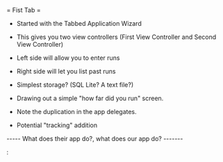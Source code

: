 = Fist Tab = 
* Started with the Tabbed Application Wizard 
- This gives you two view controllers (First View Controller and Second View Controller) 
- Left side will allow you to enter runs
- Right side will let you list past runs
- Simplest storage? (SQL Lite?  A text file?)
- Drawing out a simple "how far did you run" screen.
- Note the duplication in the app delegates.

- Potential "tracking" addition

 ----- What does their app do?, what does our app do? -------

:
